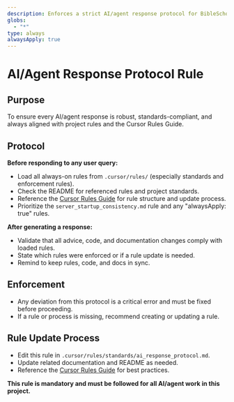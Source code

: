 ```yaml
---
description: Enforces a strict AI/agent response protocol for BibleScholarProjectv2, requiring rule loading, validation, and explicit compliance with the Cursor Rules Guide at the start and end of every response.
globs:
  - "*"
type: always
alwaysApply: true
---
```


# AI/Agent Response Protocol Rule

## Purpose
To ensure every AI/agent response is robust, standards-compliant, and always aligned with project rules and the Cursor Rules Guide.

## Protocol

**Before responding to any user query:**
- Load all always-on rules from `.cursor/rules/` (especially standards and enforcement rules).
- Check the README for referenced rules and project standards.
- Reference the [Cursor Rules Guide](https://docs.cursor.com/context/rules) for rule structure and update process.
- Prioritize the `server_startup_consistency.md` rule and any "alwaysApply: true" rules.

**After generating a response:**
- Validate that all advice, code, and documentation changes comply with loaded rules.
- State which rules were enforced or if a rule update is needed.
- Remind to keep rules, code, and docs in sync.

## Enforcement
- Any deviation from this protocol is a critical error and must be fixed before proceeding.
- If a rule or process is missing, recommend creating or updating a rule.

## Rule Update Process
- Edit this rule in `.cursor/rules/standards/ai_response_protocol.md`.
- Update related documentation and README as needed.
- Reference the [Cursor Rules Guide](https://docs.cursor.com/context/rules) for best practices.

**This rule is mandatory and must be followed for all AI/agent work in this project.** 